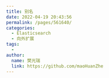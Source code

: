 ```yaml
---
title: 别名
date: 2022-04-19 20:43:56
permalink: /pages/561640/
categories:
  - Elasticsearch
  - 向外扩展
tags:
  - 
author: 
  name: 樊光瑞
  link: https://github.com/maoHuanZhe
---
```

